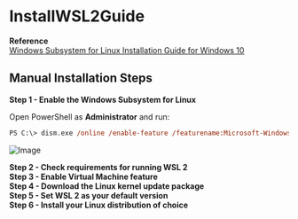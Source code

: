 # InstallWSL2Guide

**Reference**<br>
[Windows Subsystem for Linux Installation Guide for Windows 10](https://docs.microsoft.com/en-us/windows/wsl/install-win10#manual-installation-steps)

## Manual Installation Steps

**Step 1 - Enable the Windows Subsystem for Linux**<br>

Open PowerShell as **Administrator** and run:<br>
```postscript
PS C:\> dism.exe /online /enable-feature /featurename:Microsoft-Windows-Subsystem-Linux /all /norestart
```
![Image](https://github.com/neolin-ms/InstallWSL2Guide/pics/blob/main/2021-08-26_163947.png)

**Step 2 - Check requirements for running WSL 2**<br>
**Step 3 - Enable Virtual Machine feature**<br>
**Step 4 - Download the Linux kernel update package**<br>
**Step 5 - Set WSL 2 as your default version**<br>
**Step 6 - Install your Linux distribution of choice**<br>

